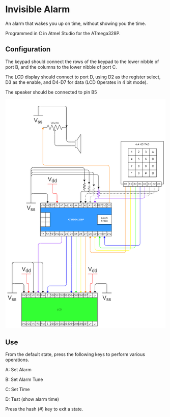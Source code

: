 Invisible Alarm
===============

An alarm that wakes you up on time, without showing you the time.

Programmed in C in Atmel Studio for the ATmega328P.

Configuration
-------------

The keypad should connect the rows of the keypad to the lower nibble of port B,
and the columns to the lower nibble of port C.

The LCD display should connect to port D, using D2 as the register select,
D3 as the enable, and D4-D7 for data (LCD Operates in 4 bit mode).

The speaker should be connected to pin B5

![Configuration](/docs/Invisible%20Alarm.drawio.png)

Use
---

From the default state, press the following keys to perform various operations.

A: Set Alarm

B: Set Alarm Tune

C: Set Time

D: Test (show alarm time)

Press the hash (#) key to exit a state.
